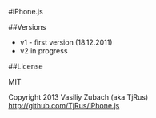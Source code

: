#iPhone.js


##Versions
* v1 - first version (18.12.2011)
* v2 in progress

##License

MIT

Copyright 2013 Vasiliy Zubach (aka TjRus) http://github.com/TjRus/iPhone.js
